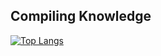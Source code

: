 <!--### Hi there 👋


**0LE6/0LE6** is a ✨ _special_ ✨ repository because its `README.md` (this file) appears on your GitHub profile.

Here are some ideas to get you started:

- 🔭 I’m currently working on ...-->
## Compiling Knowledge
<!--- 👯 I’m looking to collaborate on ...
- 🤔 I’m looking for help with ...
- 💬 Ask me about ...
- 📫 How to reach me: ...
- 😄 Pronouns: ...
- ⚡ Fun fact: ...
-->

<!--![Tus lenguajes más usados](https://github-readme-stats.vercel.app/api/top-langs/?username=0LE6&theme=blue-green)-->

<!--[![Top Langs](https://github-readme-stats.vercel.app/api/top-langs/?username=0LE6&layout=compact)](https://github.com/anuraghazra/github-readme-stats)-->


[![Top Langs](https://github-readme-stats.vercel.app/api/top-langs/?username=0LE6&layout=compact&&langs_count=8&theme=dark&bg_color=0d1117&title_color=7C7C7B&icon_color=FFA07A&text_color=A9A9A9&border_color=4E4E4E)](https://github.com/anuraghazra/github-readme-stats)

<!-- intento vercel :( volver a probar otro momento
![GitHub Readme Stats](https:/github-readme-stats-git-master-0le6s-projects.vercel.app/api?username=0LEG&show_icons=true)
-->


<!--![Top Langs](https://github-readme-stats.vercel.app/api/top-langs/?username=0LE6&theme=dark)-->


<!--[![LeetCode user tuusuario](https://img.shields.io/badge/LeetCode-tuusuario-green.svg)](https://leetcode.com/Kasatk)-->


<!--![tuusuario's GitHub stats](https://github-readme-stats.vercel.app/api?username=0LE6&show_icons=true)-->

<!--!![GitHub Activity Graph](https://activity-graph.herokuapp.com/graph?username=0LE6)-->


